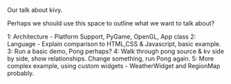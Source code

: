 Our talk about kivy.

Perhaps we should use this space to outline what we want to talk about?


1: Architecture - Platform Support, PyGame, OpenGL, App class
2: Language - Explain comparison to HTML,CSS & Javascript, basic example.
3: Run a basic demo, Pong perhaps?
4: Walk through pong source & kv side by side, show relationships. Change something, run Pong again.
5: More complex example, using custom widgets - WeatherWidget and RegionMap probably.